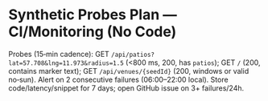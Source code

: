# Synthetic Probes Plan — CI/Monitoring (No Code)

Probes (15‑min cadence): GET `/api/patios?lat=57.708&lng=11.973&radius=1.5` (<800 ms, 200, has `patios`); GET `/` (200, contains marker text); GET `/api/venues/{seedId}` (200, windows or valid no‑sun). Alert on 2 consecutive failures (06:00–22:00 local). Store code/latency/snippet for 7 days; open GitHub issue on 3+ failures/24h.
